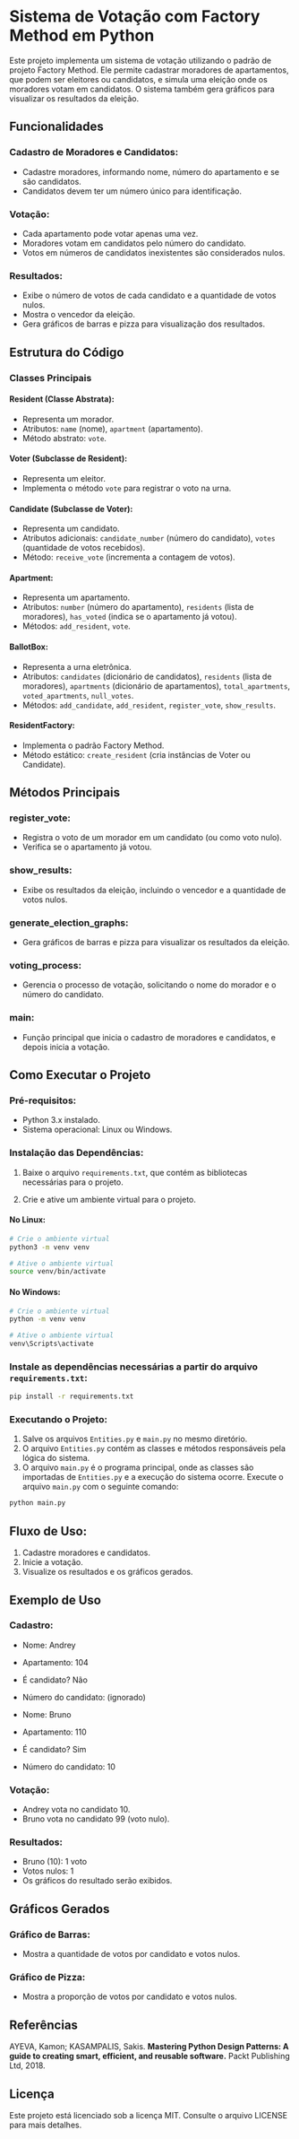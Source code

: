 # Sistema de Votação com Factory Method em Python

Este projeto implementa um sistema de votação utilizando o padrão de projeto Factory Method. Ele permite cadastrar moradores de apartamentos, que podem ser eleitores ou candidatos, e simula uma eleição onde os moradores votam em candidatos. O sistema também gera gráficos para visualizar os resultados da eleição.

## Funcionalidades

### Cadastro de Moradores e Candidatos:
- Cadastre moradores, informando nome, número do apartamento e se são candidatos.
- Candidatos devem ter um número único para identificação.

### Votação:
- Cada apartamento pode votar apenas uma vez.
- Moradores votam em candidatos pelo número do candidato.
- Votos em números de candidatos inexistentes são considerados nulos.

### Resultados:
- Exibe o número de votos de cada candidato e a quantidade de votos nulos.
- Mostra o vencedor da eleição.
- Gera gráficos de barras e pizza para visualização dos resultados.

## Estrutura do Código

### Classes Principais

#### Resident (Classe Abstrata):
- Representa um morador.
- Atributos: `name` (nome), `apartment` (apartamento).
- Método abstrato: `vote`.

#### Voter (Subclasse de Resident):
- Representa um eleitor.
- Implementa o método `vote` para registrar o voto na urna.

#### Candidate (Subclasse de Voter):
- Representa um candidato.
- Atributos adicionais: `candidate_number` (número do candidato), `votes` (quantidade de votos recebidos).
- Método: `receive_vote` (incrementa a contagem de votos).

#### Apartment:
- Representa um apartamento.
- Atributos: `number` (número do apartamento), `residents` (lista de moradores), `has_voted` (indica se o apartamento já votou).
- Métodos: `add_resident`, `vote`.

#### BallotBox:
- Representa a urna eletrônica.
- Atributos: `candidates` (dicionário de candidatos), `residents` (lista de moradores), `apartments` (dicionário de apartamentos), `total_apartments`, `voted_apartments`, `null_votes`.
- Métodos: `add_candidate`, `add_resident`, `register_vote`, `show_results`.

#### ResidentFactory:
- Implementa o padrão Factory Method.
- Método estático: `create_resident` (cria instâncias de Voter ou Candidate).

## Métodos Principais

### register_vote:
- Registra o voto de um morador em um candidato (ou como voto nulo).
- Verifica se o apartamento já votou.

### show_results:
- Exibe os resultados da eleição, incluindo o vencedor e a quantidade de votos nulos.

### generate_election_graphs:
- Gera gráficos de barras e pizza para visualizar os resultados da eleição.

### voting_process:
- Gerencia o processo de votação, solicitando o nome do morador e o número do candidato.

### main:
- Função principal que inicia o cadastro de moradores e candidatos, e depois inicia a votação.

## Como Executar o Projeto

### Pré-requisitos:
- Python 3.x instalado.
- Sistema operacional: Linux ou Windows.

### Instalação das Dependências:

1. Baixe o arquivo `requirements.txt`, que contém as bibliotecas necessárias para o projeto.

2. Crie e ative um ambiente virtual para o projeto.

#### No Linux:

```bash
# Crie o ambiente virtual
python3 -m venv venv

# Ative o ambiente virtual
source venv/bin/activate
```

#### No Windows:
```bash
# Crie o ambiente virtual
python -m venv venv

# Ative o ambiente virtual
venv\Scripts\activate
```

### Instale as dependências necessárias a partir do arquivo `requirements.txt`:
```bash
pip install -r requirements.txt
```
### Executando o Projeto:
1. Salve os arquivos `Entities.py` e `main.py` no mesmo diretório.
2. O arquivo `Entities.py` contém as classes e métodos responsáveis pela lógica do sistema.
3. O arquivo `main.py` é o programa principal, onde as classes são importadas de `Entities.py` e a execução do sistema ocorre.
Execute o arquivo `main.py` com o seguinte comando:
```bash
python main.py
```

## Fluxo de Uso:
1. Cadastre moradores e candidatos.
2. Inicie a votação.
3. Visualize os resultados e os gráficos gerados.

## Exemplo de Uso
### Cadastro:
- Nome: Andrey

- Apartamento: 104

- É candidato? Não

- Número do candidato: (ignorado)

- Nome: Bruno

- Apartamento: 110

- É candidato? Sim

- Número do candidato: 10

### Votação:
- Andrey vota no candidato 10.
- Bruno vota no candidato 99 (voto nulo).

### Resultados:
- Bruno (10): 1 voto
- Votos nulos: 1
- Os gráficos do resultado serão exibidos.

## Gráficos Gerados
### Gráfico de Barras:
- Mostra a quantidade de votos por candidato e votos nulos.
### Gráfico de Pizza:
- Mostra a proporção de votos por candidato e votos nulos.

## Referências
AYEVA, Kamon; KASAMPALIS, Sakis. **Mastering Python Design Patterns: A guide to creating smart, efficient, and reusable software.** Packt Publishing Ltd, 2018.

## Licença
Este projeto está licenciado sob a licença MIT. Consulte o arquivo LICENSE para mais detalhes.
